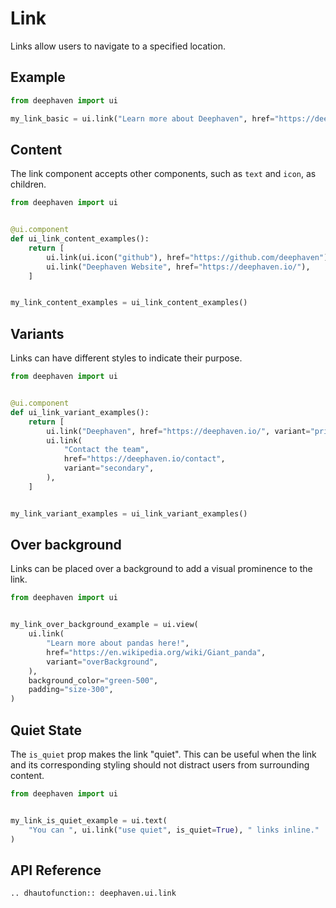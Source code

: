 # Link

Links allow users to navigate to a specified location.

## Example

```python
from deephaven import ui

my_link_basic = ui.link("Learn more about Deephaven", href="https://deephaven.io/")
```


## Content

The link component accepts other components, such as `text` and `icon`, as children.

```python
from deephaven import ui


@ui.component
def ui_link_content_examples():
    return [
        ui.link(ui.icon("github"), href="https://github.com/deephaven"),
        ui.link("Deephaven Website", href="https://deephaven.io/"),
    ]


my_link_content_examples = ui_link_content_examples()
```


## Variants

Links can have different styles to indicate their purpose.

```python
from deephaven import ui


@ui.component
def ui_link_variant_examples():
    return [
        ui.link("Deephaven", href="https://deephaven.io/", variant="primary"),
        ui.link(
            "Contact the team",
            href="https://deephaven.io/contact",
            variant="secondary",
        ),
    ]


my_link_variant_examples = ui_link_variant_examples()
```

## Over background 

Links can be placed over a background to add a visual prominence to the link.

```python
from deephaven import ui


my_link_over_background_example = ui.view(
    ui.link(
        "Learn more about pandas here!",
        href="https://en.wikipedia.org/wiki/Giant_panda",
        variant="overBackground",
    ),
    background_color="green-500",
    padding="size-300",
)
```

## Quiet State

The `is_quiet` prop makes the link  "quiet". This can be useful when the link and its corresponding styling should not distract users from surrounding content.

```python
from deephaven import ui


my_link_is_quiet_example = ui.text(
    "You can ", ui.link("use quiet", is_quiet=True), " links inline."
)
```


## API Reference

```{eval-rst}
.. dhautofunction:: deephaven.ui.link
```

